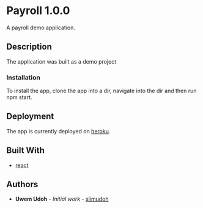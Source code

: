 
# Payroll 1.0.0

A payroll demo application.

## Description
The application was built as a demo project

### Installation

To install the app, clone the app into a dir, navigate into the dir and then run npm start. 

## Deployment

The app is currently deployed on [heroku](https://www.heroku.com/).

## Built With

*  [react](https://reactjs.org/)

## Authors

* **Uwem Udoh** - *Initial work* - [slimudoh](https://github.com/slimudoh)
